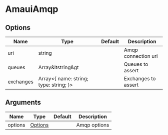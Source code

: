 
# AmauiAmqp

## Options

Name | Type | Default | Description
-----|------|---------|------------
uri | <span class='amaui\_string'>string</span> | | Amqp connection uri
queues | <span class='amaui\_other'>Array&ltstring&gt</span> | | Queues to assert
exchanges | <span class='amaui\_other'>Array<{ name: string; type: string; }></span> | | Exchanges to assert

## Arguments

Name | Type | Default | Description
-----|------|---------|------------
options | [Options](#options) | | Amqp options
